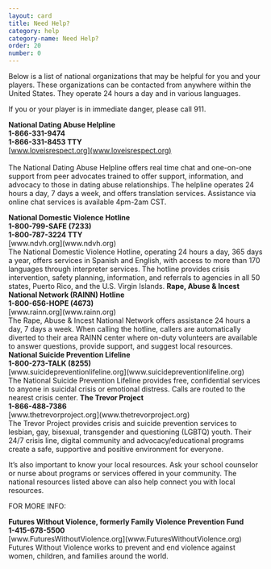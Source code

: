 ```yaml
---
layout: card
title: Need Help?
category: help
category-name: Need Help?
order: 20
number: 0
---
```


Below is a list of national organizations that may be helpful for you and your players. These organizations can be contacted from anywhere within the United States. They operate 24 hours a day and in various languages.

If you or your player is in immediate danger, please call 911.

**National Dating Abuse Helpline**<br>
**1-866-331-9474**<br>
**1-866-331-8453 TTY**<br>
[www.loveisrespect.org](www.loveisrespect.org)<br>	
The National Dating Abuse Helpline offers real time chat and one-on-one support from peer advocates trained to offer support, information, and advocacy to those in dating abuse relationships. The helpline operates 24 hours a day, 7 days a week, and offers translation services. Assistance via online chat services is available 4pm-2am CST.

<strong>
National Domestic Violence Hotline <br>
1-800-799-SAFE (7233) <br>
1-800-787-3224 TTY <br>
</strong>
[www.ndvh.org](www.ndvh.org)<br>
The National Domestic Violence Hotline, operating 24 hours a day, 365 days a year, offers services
in Spanish and English, with access to more than 170 languages through interpreter services. The hotline provides crisis intervention, safety planning, information, and referrals to agencies in all 50 states, Puerto Rico, and the U.S. Virgin Islands.

<strong>
Rape, Abuse &amp; Incest National Network (RAINN) Hotline <br>
1-800-656-HOPE (4673)<br>
</strong>
[www.rainn.org](www.rainn.org)<br>
The Rape, Abuse & Incest National Network offers assistance 24 hours a day, 7 days a week. When calling the hotline, callers are automatically diverted to their area RAINN center where on-duty volunteers are available to answer questions, provide support, and suggest local resources.

<strong>
National Suicide Prevention Lifeline<br>
1-800-273-TALK (8255)<br>
</strong>
[www.suicidepreventionlifeline.org](www.suicidepreventionlifeline.org)<br>
The National Suicide Prevention Lifeline provides free, confidential services to anyone in suicidal crisis or emotional distress. Calls are routed to the nearest crisis center.

<strong>
The Trevor Project<br>
1-866-488-7386<br>
</strong>
[www.thetrevorproject.org](www.thetrevorproject.org)<br>
The Trevor Project provides crisis and suicide prevention services to lesbian, gay, bisexual, transgender and questioning (LGBTQ) youth. Their 24/7 crisis line, digital community and advocacy/educational programs create a safe, supportive and positive environment for everyone.

It’s also important to know your local resources. Ask your school counselor or nurse about programs or services offered in your community. The national resources listed above can also help connect you with local resources.

FOR MORE INFO:

<strong>
Futures Without Violence, formerly Family Violence Prevention Fund<br>
1-415-678-5500<br>
</strong>
[www.FuturesWithoutViolence.org](www.FuturesWithoutViolence.org)<br>
Futures Without Violence works to prevent and end violence against women, children, and families around the world.

